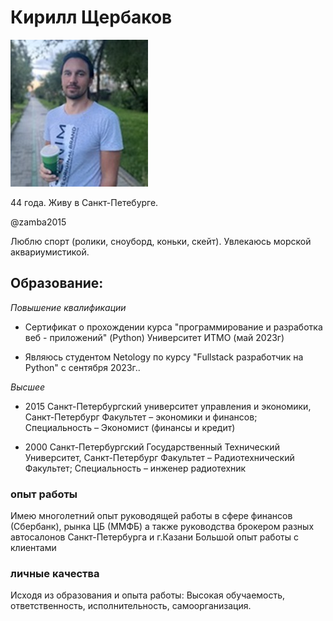 # Кирилл Щербаков
 ![foto](/foto/foto2023_1.JPG) 

 44 года. Живу в Санкт-Петебурге.
 
 @zamba2015

 Люблю спорт (ролики, сноуборд, коньки, скейт). Увлекаюсь морской аквариумистикой.  
## Образование:  

_Повышение квалификации_

 - Сертификат о прохождении курса 
"программирование и разработка веб - приложений" (Python)
Университет ИТМО  (май 2023г)

 - Являюсь студентом Netology по курсу "Fullstack разработчик на Python"
    с сентября 2023г..

_Высшее_

 - 2015 Санкт-Петербургский университет управления и экономики, Санкт-Петербург
Факультет – экономики и финансов;
Специальность – Экономист (финансы и кредит)

 - 2000 Санкт-Петербургский Государственный  Технический Университет, Санкт-Петербург
Факультет – Радиотехнический Факультет;
Специальность – инженер радиотехник

### опыт работы
Имею многолетний опыт руководящей работы в сфере финансов (Сбербанк), рынка ЦБ (ММФБ) 
 а также руководства брокером разных автосалонов Санкт-Петербурга и г.Казани 
 Большой опыт работы с клиентами

### личные качества
Исходя из образования и опыта работы:
Высокая обучаемость, ответственность, исполнительность, самоорганизация.
